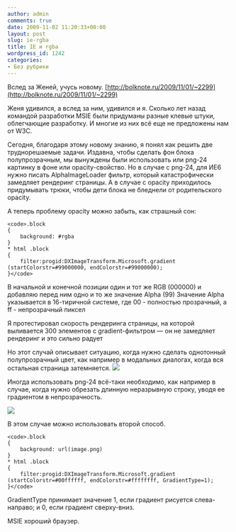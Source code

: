 ```yaml
---
author: admin
comments: true
date: 2009-11-02 11:20:33+00:00
layout: post
slug: ie-rgba
title: IE и rgba
wordpress_id: 1242
categories:
- Без рубрики
---
```


Вслед за Женей, учусь новому.
[http://bolknote.ru/2009/11/01/~2299](http://bolknote.ru/2009/11/01/~2299)

Женя удивился, а вслед за ним, удивился и я. Сколько лет назад командой разработки MSIE были придуманы разные клевые штуки, облегчающие разработку. И многие из них всё еще не предложены нам от W3C.

Сегодня, благодаря этому новому знанию, я понял как решить две труднорешаемые задачи. Издавна, чтобы сделать фон блока полупрозрачным, мы вынуждены были использовать или png-24 картинку в фоне или opacity-свойство. Но в случае с png-24, для ИЕ6 нужно писать AlphaImageLoader фильтр, который катастрофически замедляет рендеринг страницы. А в случае с opacity приходилось придумывать трюки, чтобы дети блока не бледнели от родительского opacity.

А теперь проблему opacity можно забыть, как страшный сон:

    
    <code>.block
    {
        background: #rgba
    }
    * html .block
    {
        filter:progid:DXImageTransform.Microsoft.gradient (startColorstr=#99000000, endColorstr=#99000000);
    }</code>


В начальной и конечной позиции один и тот же RGB (000000) и добавляю перед ним одно и то же значение Alpha (99)
Значение Alpha указывается в 16-тиричной системе, где 00 - полностью прозрачный, а ff - непрозрачный пиксел

Я протестировал скорость рендеринга страницы, на которой выливается 300 элементов с gradient-фильтром — он не замедляет рендеринг и это сильно радует

Но этот случай описывает ситуацию, когда нужно сделать однотонный полупрозрачный цвет, как например в модальных диалогах, когда вся остальная страница затемняется. 
![](http://makishvili.com/pro/2009/11/ie-rgba/modal.png)


Иногда использовать png-24 всё-таки необходимо, как например в случае, когда нужно обрезать длинную неразрывную строку, уводя ее градиентом в непрозрачность. 

![](http://makishvili.com/pro/2009/11/ie-rgba/fade.png)

В этом случае можно использовать второй способ.

    
    <code>.block
    {
        background: url(image.png)
    }
    * html .block
    {
        filter:progid:DXImageTransform.Microsoft.gradient (startColorstr=#00ffffff, endColorstr=#ffffffff, GradientType=1);
    }</code>



GradientType принимает значение 1, если градиент рисуется слева-направо; и 0, если градиент сверху-вниз.

MSIE хороший браузер.
